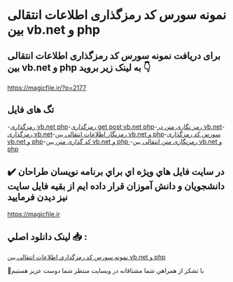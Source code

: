 # نمونه سورس کد رمزگذاری اطلاعات انتقالی بین vb.net و php

## برای دریافت نمونه سورس کد رمزگذاری اطلاعات انتقالی بین vb.net و php به لینک زیر بروید 👇

https://magicfile.ir/?p=2177

## تگ های فایل

-[رمزگذاری vb.net php](https://magicfile.ir/product/%d8%b1%d9%85%d8%b2%da%af%d8%b0%d8%a7%d8%b1%db%8c-%d8%a7%d8%b7%d9%84%d8%a7%d8%b9%d8%a7%d8%aa-%d8%a7%d9%86%d8%aa%d9%82%d8%a7%d9%84%db%8c-%d8%a8%db%8c%d9%86-vbnet-%d9%88-php/)-[رمزگذاری get post vb.net php](https://magicfile.ir/product/%d8%b1%d9%85%d8%b2%da%af%d8%b0%d8%a7%d8%b1%db%8c-%d8%a7%d8%b7%d9%84%d8%a7%d8%b9%d8%a7%d8%aa-%d8%a7%d9%86%d8%aa%d9%82%d8%a7%d9%84%db%8c-%d8%a8%db%8c%d9%86-vbnet-%d9%88-php/)-[رمز نگاری متن در vb.net](https://magicfile.ir/product/%d8%b1%d9%85%d8%b2%da%af%d8%b0%d8%a7%d8%b1%db%8c-%d8%a7%d8%b7%d9%84%d8%a7%d8%b9%d8%a7%d8%aa-%d8%a7%d9%86%d8%aa%d9%82%d8%a7%d9%84%db%8c-%d8%a8%db%8c%d9%86-vbnet-%d9%88-php/)-[رمزگذاری vb.net](https://magicfile.ir/product/%d8%b1%d9%85%d8%b2%da%af%d8%b0%d8%a7%d8%b1%db%8c-%d8%a7%d8%b7%d9%84%d8%a7%d8%b9%d8%a7%d8%aa-%d8%a7%d9%86%d8%aa%d9%82%d8%a7%d9%84%db%8c-%d8%a8%db%8c%d9%86-vbnet-%d9%88-php/)-[رمزنگار اطلاعات انتقالی بین vb.net و php](https://magicfile.ir/product/%d8%b1%d9%85%d8%b2%da%af%d8%b0%d8%a7%d8%b1%db%8c-%d8%a7%d8%b7%d9%84%d8%a7%d8%b9%d8%a7%d8%aa-%d8%a7%d9%86%d8%aa%d9%82%d8%a7%d9%84%db%8c-%d8%a8%db%8c%d9%86-vbnet-%d9%88-php/)-[سورس کد رمزگذاری vb.net و php](https://magicfile.ir/product/%d8%b1%d9%85%d8%b2%da%af%d8%b0%d8%a7%d8%b1%db%8c-%d8%a7%d8%b7%d9%84%d8%a7%d8%b9%d8%a7%d8%aa-%d8%a7%d9%86%d8%aa%d9%82%d8%a7%d9%84%db%8c-%d8%a8%db%8c%d9%86-vbnet-%d9%88-php/)-[کد گذاری متن بین vb.net و php ](https://magicfile.ir/product/%d8%b1%d9%85%d8%b2%da%af%d8%b0%d8%a7%d8%b1%db%8c-%d8%a7%d8%b7%d9%84%d8%a7%d8%b9%d8%a7%d8%aa-%d8%a7%d9%86%d8%aa%d9%82%d8%a7%d9%84%db%8c-%d8%a8%db%8c%d9%86-vbnet-%d9%88-php/)-[رمزنگاری متن انتقالی بین vb.net و php](https://magicfile.ir/product/%d8%b1%d9%85%d8%b2%da%af%d8%b0%d8%a7%d8%b1%db%8c-%d8%a7%d8%b7%d9%84%d8%a7%d8%b9%d8%a7%d8%aa-%d8%a7%d9%86%d8%aa%d9%82%d8%a7%d9%84%db%8c-%d8%a8%db%8c%d9%86-vbnet-%d9%88-php/)

## ✔️ در سايت فايل هاي ويژه اي براي برنامه نويسان طراحان دانشجويان و دانش آموزان قرار داده ايم از بقيه فايل سايت نيز ديدن فرماييد

https://magicfile.ir


## لينک دانلود اصلي 📥 :

[نمونه سورس کد رمزگذاری اطلاعات انتقالی بین vb.net و php](https://magicfile.ir/product/%d8%b1%d9%85%d8%b2%da%af%d8%b0%d8%a7%d8%b1%db%8c-%d8%a7%d8%b7%d9%84%d8%a7%d8%b9%d8%a7%d8%aa-%d8%a7%d9%86%d8%aa%d9%82%d8%a7%d9%84%db%8c-%d8%a8%db%8c%d9%86-vbnet-%d9%88-php/) 


🙏با تشکر از همراهي شما مشتاقانه در وبسایت منتظر شما دوست عزیز هستیم

